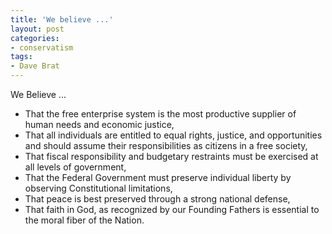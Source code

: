 ```yaml
---
title: 'We believe ...'
layout: post
categories:
- conservatism
tags:
- Dave Brat
---
```


We Believe ...

- That the free enterprise system is the most productive supplier of human needs and economic justice,
- That all individuals are entitled to equal rights, justice, and opportunities and should assume their responsibilities as citizens in a free society,
- That fiscal responsibility and budgetary restraints must be exercised at all levels of government,
- That the Federal Government must preserve individual liberty by observing Constitutional limitations,
- That peace is best preserved through a strong national defense,
- That faith in God, as recognized by our Founding Fathers is essential to the moral fiber of the Nation.